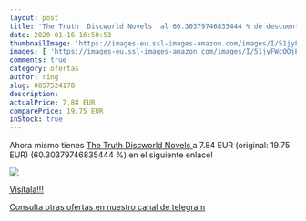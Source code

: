 ```yaml
---
layout: post
title: 'The Truth  Discworld Novels  al 60.30379746835444 % de descuento'
date: 2020-01-16 16:50:53
thumbnailImage: 'https://images-eu.ssl-images-amazon.com/images/I/51jyFWcOOjL._SL200_.jpg'
images: [ 'https://images-eu.ssl-images-amazon.com/images/I/51jyFWcOOjL._SL200_.jpg' ]
comments: true
category: ofertas
author: ring
slug: 0857524178
description:
actualPrice: 7.84 EUR
comparePrice: 19.75 EUR
inStock: true
---
```


Ahora mismo tienes [The Truth  Discworld Novels ](https://www.amazon.com/dp/0857524178/?tag=redken08-20) a 7.84 EUR (original: 19.75 EUR) (60.30379746835444 %) en el siguiente enlace!

[![](https://images-eu.ssl-images-amazon.com/images/I/51jyFWcOOjL._SL200_.jpg)](https://www.amazon.com/dp/0857524178/?tag=redken08-20)

[Visítala!!!](https://www.amazon.com/dp/0857524178/?tag=redken08-20)

[Consulta otras ofertas en nuestro canal de telegram](https://t.me/s/ofertas25)
